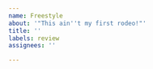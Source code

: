 ```yaml
---
name: Freestyle
about: '"This ain''t my first rodeo!"'
title: ''
labels: review
assignees: ''

---
```



